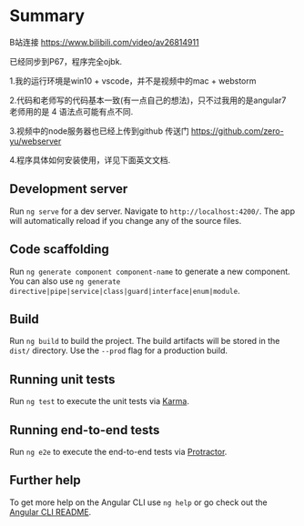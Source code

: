 # Summary

B站连接 https://www.bilibili.com/video/av26814911 

已经同步到P67，程序完全ojbk.

1.我的运行环境是win10 + vscode，并不是视频中的mac + webstorm

2.代码和老师写的代码基本一致(有一点自己的想法)，只不过我用的是angular7 老师用的是 4 语法点可能有点不同.

3.视频中的node服务器也已经上传到github 传送门 https://github.com/zero-yu/webserver

4.程序具体如何安装使用，详见下面英文文档.

## Development server

Run `ng serve` for a dev server. Navigate to `http://localhost:4200/`. The app will automatically reload if you change any of the source files.

## Code scaffolding

Run `ng generate component component-name` to generate a new component. You can also use `ng generate directive|pipe|service|class|guard|interface|enum|module`.

## Build

Run `ng build` to build the project. The build artifacts will be stored in the `dist/` directory. Use the `--prod` flag for a production build.

## Running unit tests

Run `ng test` to execute the unit tests via [Karma](https://karma-runner.github.io).

## Running end-to-end tests

Run `ng e2e` to execute the end-to-end tests via [Protractor](http://www.protractortest.org/).

## Further help

To get more help on the Angular CLI use `ng help` or go check out the [Angular CLI README](https://github.com/angular/angular-cli/blob/master/README.md).
